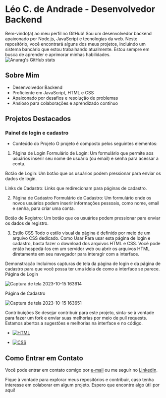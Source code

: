 # Léo C. de Andrade - Desenvolvedor Backend

Bem-vindo(a) ao meu perfil no GitHub! Sou um desenvolvedor backend apaixonado por Node.js, JavaScript e tecnologias da web. Neste repositório, você encontrará alguns dos meus projetos, incluindo um sistema bancário que estou trabalhando atualmente. Estou sempre em busca de aprender e aprimorar minhas habilidades.
![Anurag's GitHub stats](https://github-readme-stats.vercel.app/api?username=anuraghazra&theme=dark&show_icons=true)
## Sobre Mim

- Desenvolvedor Backend
- Proficiente em JavaScript, HTML e CSS
- Apaixonado por desafios e resolução de problemas
- Ansioso para colaborações e aprendizado contínuo

## Projetos Destacados


### Painel de login e cadastro
- Conteúdo do Projeto
O projeto é composto pelos seguintes elementos:

1. Página de Login
Formulário de Login: Um formulário que permite aos usuários inserir seu nome de usuário (ou email) e senha para acessar a conta.

Botão de Login: Um botão que os usuários podem pressionar para enviar os dados de login.

Links de Cadastro: Links que redirecionam para páginas de cadastro.

2. Página de Cadastro
Formulário de Cadastro: Um formulário onde os novos usuários podem inserir informações pessoais, como nome, email e senha, para criar uma conta.

Botão de Registro: Um botão que os usuários podem pressionar para enviar os dados de registro.

3. Estilo CSS
Todo o estilo visual da página é definido por meio de um arquivo CSS dedicado.
Como Usar
Para usar esta página de login e cadastro, basta fazer o download dos arquivos HTML e CSS. Você pode então hospedá-los em um servidor web ou abrir os arquivos HTML diretamente em seu navegador para interagir com a interface.

Demonstração
Incluímos capturas de tela da página de login e da página de cadastro para que você possa ter uma ideia de como a interface se parece.
Página de Login


![Captura de tela 2023-10-15 163614](https://github.com/LeooAndrade/LeooAndrade/assets/121836285/acea1f6f-8b2f-4647-b522-a2032941c945)



Página de Cadastro




![Captura de tela 2023-10-15 163651](https://github.com/LeooAndrade/LeooAndrade/assets/121836285/f399d426-dd25-4cd4-a1c7-44091b10b0d3)


Contribuições
Se desejar contribuir para este projeto, sinta-se à vontade para fazer um fork e enviar suas melhorias por meio de pull requests. Estamos abertos a sugestões e melhorias na interface e no código.


- [![HTML](https://img.shields.io/badge/HTML-5-orange?style=for-the-badge)](https://developer.mozilla.org/en-US/docs/Web/HTML)

- [![CSS](https://img.shields.io/badge/CSS-3-blue?style=for-the-badge)](https://developer.mozilla.org/en-US/docs/Web/CSS)

## Como Entrar em Contato

Você pode entrar em contato comigo por [e-mail](loandrade53@gmail.com) ou me seguir no [LinkedIn](https://www.linkedin.com/in/l%C3%A9o-cardoso-de-andrade-814988251/).

Fique à vontade para explorar meus repositórios e contribuir, caso tenha interesse em colaborar em algum projeto. Espero que encontre algo útil por aqui!


<!--
**LeooAndrade/LeooAndrade** is a ✨ _special_ ✨ repository because its `README.md` (this file) appears on your GitHub profile.

Here are some ideas to get you started:

- 🔭 I’m currently working on ...
- 🌱 I’m currently learning ...
- 👯 I’m looking to collaborate on ...
- 🤔 I’m looking for help with ...
- 💬 Ask me about ...
- 📫 How to reach me: ...
- 😄 Pronouns: ...
- ⚡ Fun fact: ...
-->
